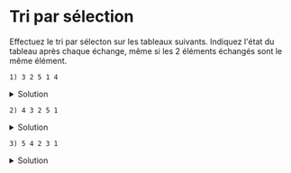 # Tri par sélection

Effectuez le tri par sélecton sur les tableaux suivants. 
Indiquez l'état du tableau après chaque échange, même si
les 2 éléments échangés sont le même élément. 

~~~
1) 3 2 5 1 4
~~~

<details>
<summary>Solution</summary>

~~~
3 2 5 1 4
1 2 5 3 4
1 2 5 3 4
1 2 3 5 4
1 2 3 4 5
~~~

</details>


~~~
2) 4 3 2 5 1
~~~

<details>
<summary>Solution</summary>

~~~
4 3 2 5 1
1 3 2 5 4
1 2 3 5 4
1 2 3 5 4
1 2 3 4 5
~~~

</details>

~~~
3) 5 4 2 3 1
~~~

<details>
<summary>Solution</summary>

~~~
5 4 2 3 1
1 4 2 3 5
1 2 4 3 5
1 2 3 4 5
1 2 3 4 5
~~~

</details>

